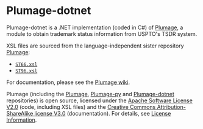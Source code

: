 Plumage-dotnet
==============

Plumage-dotnet is a .NET implementation (coded in C#) of [Plumage](https://github.com/codingatty/Plumage), a module to obtain trademark status information from USPTO's TSDR system.

XSL files are sourced from the language-independent sister repository [Plumage](https://github.com/codingatty/Plumage):
* [`ST66.xsl`](https://github.com/codingatty/Plumage/blob/master/ST66.xsl)
* [`ST96.xsl`](https://github.com/codingatty/Plumage/blob/master/ST96.xsl)

For documentation, please see the [Plumage wiki](https://github.com/codingatty/Plumage/wiki).

Plumage (including the [Plumage](https://github.com/codingatty/Plumage), [Plumage-py](https://github.com/codingatty/Plumage-py) and [Plumage-dotnet](https://github.com/codingatty/Plumage-dotnet) repositories) is open source, licensed under the [Apache Software License V2.0](http://www.apache.org/licenses/LICENSE-2.0) (code, including XSL files) and the [Creative Commons Attribution-ShareAlike license V3.0](http://creativecommons.org/licenses/by-sa/3.0/) (documentation). For details, see [License Information](https://github.com/codingatty/Plumage/wiki/License-Information).
